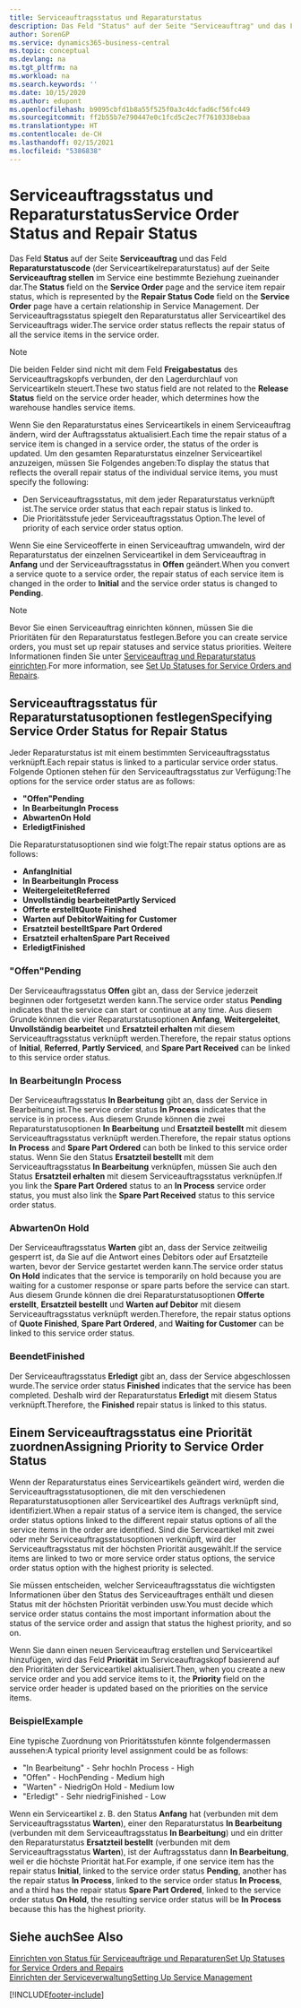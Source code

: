 ```yaml
---
title: Serviceauftragsstatus und Reparaturstatus
description: Das Feld "Status" auf der Seite "Serviceauftrag" und das Feld "Reparaturstatuscode" (der Serviceartikelreparaturstatus) auf der Seite "Serviceauftrag stellen" im Service eine bestimmte Beziehung zueinander dar. Der Serviceauftragsstatus spiegelt den Reparaturstatus aller Serviceartikel des Serviceauftrags wider.
author: SorenGP
ms.service: dynamics365-business-central
ms.topic: conceptual
ms.devlang: na
ms.tgt_pltfrm: na
ms.workload: na
ms.search.keywords: ''
ms.date: 10/15/2020
ms.author: edupont
ms.openlocfilehash: b9095cbfd1b8a55f525f0a3c4dcfad6cf56fc449
ms.sourcegitcommit: ff2b55b7e790447e0c1fcd5c2ec7f7610338ebaa
ms.translationtype: HT
ms.contentlocale: de-CH
ms.lasthandoff: 02/15/2021
ms.locfileid: "5386838"
---
```

# <a name="service-order-status-and-repair-status"></a><span data-ttu-id="8095a-104">Serviceauftragsstatus und Reparaturstatus</span><span class="sxs-lookup"><span data-stu-id="8095a-104">Service Order Status and Repair Status</span></span>

<span data-ttu-id="8095a-105">Das Feld **Status** auf der Seite **Serviceauftrag** und das Feld **Reparaturstatuscode** (der Serviceartikelreparaturstatus) auf der Seite **Serviceauftrag stellen** im Service eine bestimmte Beziehung zueinander dar.</span><span class="sxs-lookup"><span data-stu-id="8095a-105">The **Status** field on the **Service Order** page and the service item repair status, which is represented by the **Repair Status Code** field on the **Service Order** page have a certain relationship in Service Management.</span></span> <span data-ttu-id="8095a-106">Der Serviceauftragsstatus spiegelt den Reparaturstatus aller Serviceartikel des Serviceauftrags wider.</span><span class="sxs-lookup"><span data-stu-id="8095a-106">The service order status reflects the repair status of all the service items in the service order.</span></span>  

> [!NOTE]  
> <span data-ttu-id="8095a-107">Die beiden Felder sind nicht mit dem Feld **Freigabestatus** des Serviceauftragskopfs verbunden, der den Lagerdurchlauf von Serviceartikeln steuert.</span><span class="sxs-lookup"><span data-stu-id="8095a-107">These two status field are not related to the **Release Status** field on the service order header, which determines how the warehouse handles service items.</span></span>  

<span data-ttu-id="8095a-108">Wenn Sie den Reparaturstatus eines Serviceartikels in einem Serviceauftrag ändern, wird der Auftragsstatus aktualisiert.</span><span class="sxs-lookup"><span data-stu-id="8095a-108">Each time the repair status of a service item is changed in a service order, the status of the order is updated.</span></span> <span data-ttu-id="8095a-109">Um den gesamten Reparaturstatus einzelner Serviceartikel anzuzeigen, müssen Sie Folgendes angeben:</span><span class="sxs-lookup"><span data-stu-id="8095a-109">To display the status that reflects the overall repair status of the individual service items, you must specify the following:</span></span>  

* <span data-ttu-id="8095a-110">Den Serviceauftragsstatus, mit dem jeder Reparaturstatus verknüpft ist.</span><span class="sxs-lookup"><span data-stu-id="8095a-110">The service order status that each repair status is linked to.</span></span>  
* <span data-ttu-id="8095a-111">Die Prioritätsstufe jeder Serviceauftragsstatus Option.</span><span class="sxs-lookup"><span data-stu-id="8095a-111">The level of priority of each service order status option.</span></span>  

<span data-ttu-id="8095a-112">Wenn Sie eine Serviceofferte in einen Serviceauftrag umwandeln, wird der Reparaturstatus der einzelnen Serviceartikel in dem Serviceauftrag in **Anfang** und der Serviceauftragsstatus in **Offen** geändert.</span><span class="sxs-lookup"><span data-stu-id="8095a-112">When you convert a service quote to a service order, the repair status of each service item is changed in the order to **Initial** and the service order status is changed to **Pending**.</span></span>  

> [!NOTE]
> <span data-ttu-id="8095a-113">Bevor Sie einen Serviceauftrag einrichten können, müssen Sie die Prioritäten für den Reparaturstatus festlegen.</span><span class="sxs-lookup"><span data-stu-id="8095a-113">Before you can create service orders, you must set up repair statuses and service status priorities.</span></span> <span data-ttu-id="8095a-114">Weitere Informationen finden Sie unter [Serviceauftrag und Reparaturstatus einrichten](service-order-repair-status.md).</span><span class="sxs-lookup"><span data-stu-id="8095a-114">For more information, see [Set Up Statuses for Service Orders and Repairs](service-order-repair-status.md).</span></span>

## <a name="specifying-service-order-status-for-repair-status"></a><span data-ttu-id="8095a-115">Serviceauftragsstatus für Reparaturstatusoptionen festlegen</span><span class="sxs-lookup"><span data-stu-id="8095a-115">Specifying Service Order Status for Repair Status</span></span>

<span data-ttu-id="8095a-116">Jeder Reparaturstatus ist mit einem bestimmten Serviceauftragsstatus verknüpft.</span><span class="sxs-lookup"><span data-stu-id="8095a-116">Each repair status is linked to a particular service order status.</span></span> <span data-ttu-id="8095a-117">Folgende Optionen stehen für den Serviceauftragsstatus zur Verfügung:</span><span class="sxs-lookup"><span data-stu-id="8095a-117">The options for the service order status are as follows:</span></span>

* <span data-ttu-id="8095a-118">**"Offen"**</span><span class="sxs-lookup"><span data-stu-id="8095a-118">**Pending**</span></span>
* <span data-ttu-id="8095a-119">**In Bearbeitung**</span><span class="sxs-lookup"><span data-stu-id="8095a-119">**In Process**</span></span>
* <span data-ttu-id="8095a-120">**Abwarten**</span><span class="sxs-lookup"><span data-stu-id="8095a-120">**On Hold**</span></span>
* <span data-ttu-id="8095a-121">**Erledigt**</span><span class="sxs-lookup"><span data-stu-id="8095a-121">**Finished**</span></span>

<span data-ttu-id="8095a-122">Die Reparaturstatusoptionen sind wie folgt:</span><span class="sxs-lookup"><span data-stu-id="8095a-122">The repair status options are as follows:</span></span>

* <span data-ttu-id="8095a-123">**Anfang**</span><span class="sxs-lookup"><span data-stu-id="8095a-123">**Initial**</span></span>
* <span data-ttu-id="8095a-124">**In Bearbeitung**</span><span class="sxs-lookup"><span data-stu-id="8095a-124">**In Process**</span></span>
* <span data-ttu-id="8095a-125">**Weitergeleitet**</span><span class="sxs-lookup"><span data-stu-id="8095a-125">**Referred**</span></span>
* <span data-ttu-id="8095a-126">**Unvollständig bearbeitet**</span><span class="sxs-lookup"><span data-stu-id="8095a-126">**Partly Serviced**</span></span>
* <span data-ttu-id="8095a-127">**Offerte erstellt**</span><span class="sxs-lookup"><span data-stu-id="8095a-127">**Quote Finished**</span></span>
* <span data-ttu-id="8095a-128">**Warten auf Debitor**</span><span class="sxs-lookup"><span data-stu-id="8095a-128">**Waiting for Customer**</span></span>
* <span data-ttu-id="8095a-129">**Ersatzteil bestellt**</span><span class="sxs-lookup"><span data-stu-id="8095a-129">**Spare Part Ordered**</span></span>
* <span data-ttu-id="8095a-130">**Ersatzteil erhalten**</span><span class="sxs-lookup"><span data-stu-id="8095a-130">**Spare Part Received**</span></span>
* <span data-ttu-id="8095a-131">**Erledigt**</span><span class="sxs-lookup"><span data-stu-id="8095a-131">**Finished**</span></span>  

### <a name="pending"></a><span data-ttu-id="8095a-132">"Offen"</span><span class="sxs-lookup"><span data-stu-id="8095a-132">Pending</span></span>

<span data-ttu-id="8095a-133">Der Serviceauftragsstatus **Offen** gibt an, dass der Service jederzeit beginnen oder fortgesetzt werden kann.</span><span class="sxs-lookup"><span data-stu-id="8095a-133">The service order status **Pending** indicates that the service can start or continue at any time.</span></span> <span data-ttu-id="8095a-134">Aus diesem Grunde können die vier Reparaturstatusoptionen **Anfang**, **Weitergeleitet**, **Unvollständig bearbeitet** und **Ersatzteil erhalten** mit diesem Serviceauftragsstatus verknüpft werden.</span><span class="sxs-lookup"><span data-stu-id="8095a-134">Therefore, the repair status options of **Initial**, **Referred**, **Partly Serviced**, and **Spare Part Received** can be linked to this service order status.</span></span>  

### <a name="in-process"></a><span data-ttu-id="8095a-135">In Bearbeitung</span><span class="sxs-lookup"><span data-stu-id="8095a-135">In Process</span></span>

<span data-ttu-id="8095a-136">Der Serviceauftragsstatus **In Bearbeitung** gibt an, dass der Service in Bearbeitung ist.</span><span class="sxs-lookup"><span data-stu-id="8095a-136">The service order status **In Process** indicates that the service is in process.</span></span> <span data-ttu-id="8095a-137">Aus diesem Grunde können die zwei Reparaturstatusoptionen **In Bearbeitung** und **Ersatzteil bestellt** mit diesem Serviceauftragsstatus verknüpft werden.</span><span class="sxs-lookup"><span data-stu-id="8095a-137">Therefore, the repair status options **In Process** and **Spare Part Ordered** can both be linked to this service order status.</span></span> <span data-ttu-id="8095a-138">Wenn Sie den Status **Ersatzteil bestellt** mit dem Serviceauftragsstatus **In Bearbeitung** verknüpfen, müssen Sie auch den Status **Ersatzteil erhalten** mit diesem Serviceauftragsstatus verknüpfen.</span><span class="sxs-lookup"><span data-stu-id="8095a-138">If you link the **Spare Part Ordered** status to an **In Process** service order status, you must also link the **Spare Part Received** status to this service order status.</span></span>  

### <a name="on-hold"></a><span data-ttu-id="8095a-139">Abwarten</span><span class="sxs-lookup"><span data-stu-id="8095a-139">On Hold</span></span>

<span data-ttu-id="8095a-140">Der Serviceauftragsstatus **Warten** gibt an, dass der Service zeitweilig gesperrt ist, da Sie auf die Antwort eines Debitors oder auf Ersatzteile warten, bevor der Service gestartet werden kann.</span><span class="sxs-lookup"><span data-stu-id="8095a-140">The service order status **On Hold** indicates that the service is temporarily on hold because you are waiting for a customer response or spare parts before the service can start.</span></span> <span data-ttu-id="8095a-141">Aus diesem Grunde können die drei Reparaturstatusoptionen **Offerte erstellt**, **Ersatzteil bestellt** und **Warten auf Debitor** mit diesem Serviceauftragsstatus verknüpft werden.</span><span class="sxs-lookup"><span data-stu-id="8095a-141">Therefore, the repair status options of **Quote Finished**, **Spare Part Ordered**, and **Waiting for Customer** can be linked to this service order status.</span></span>  

### <a name="finished"></a><span data-ttu-id="8095a-142">Beendet</span><span class="sxs-lookup"><span data-stu-id="8095a-142">Finished</span></span>

<span data-ttu-id="8095a-143">Der Serviceauftragsstatus **Erledigt** gibt an, dass der Service abgeschlossen wurde.</span><span class="sxs-lookup"><span data-stu-id="8095a-143">The service order status **Finished** indicates that the service has been completed.</span></span> <span data-ttu-id="8095a-144">Deshalb wird der Reparaturstatus **Erledigt** mit diesem Status verknüpft.</span><span class="sxs-lookup"><span data-stu-id="8095a-144">Therefore, the **Finished** repair status is linked to this status.</span></span>  

## <a name="assigning-priority-to-service-order-status"></a><span data-ttu-id="8095a-145">Einem Serviceauftragsstatus eine Priorität zuordnen</span><span class="sxs-lookup"><span data-stu-id="8095a-145">Assigning Priority to Service Order Status</span></span>

<span data-ttu-id="8095a-146">Wenn der Reparaturstatus eines Serviceartikels geändert wird, werden die Serviceauftragsstatusoptionen, die mit den verschiedenen Reparaturstatusoptionen aller Serviceartikel des Auftrags verknüpft sind, identifiziert.</span><span class="sxs-lookup"><span data-stu-id="8095a-146">When a repair status of a service item is changed, the service order status options linked to the different repair status options of all the service items in the order are identified.</span></span> <span data-ttu-id="8095a-147">Sind die Serviceartikel mit zwei oder mehr Serviceauftragsstatusoptionen verknüpft, wird der Serviceauftragsstatus mit der höchsten Priorität ausgewählt.</span><span class="sxs-lookup"><span data-stu-id="8095a-147">If the service items are linked to two or more service order status options, the service order status option with the highest priority is selected.</span></span>  

<span data-ttu-id="8095a-148">Sie müssen entscheiden, welcher Serviceauftragsstatus die wichtigsten Informationen über den Status des Serviceauftrages enthält und diesen Status mit der höchsten Priorität verbinden usw.</span><span class="sxs-lookup"><span data-stu-id="8095a-148">You must decide which service order status contains the most important information about the status of the service order and assign that status the highest priority, and so on.</span></span>  

<span data-ttu-id="8095a-149">Wenn Sie dann einen neuen Serviceauftrag erstellen und Serviceartikel hinzufügen, wird das Feld **Priorität** im Serviceauftragskopf basierend auf den Prioritäten der Serviceartikel aktualisiert.</span><span class="sxs-lookup"><span data-stu-id="8095a-149">Then, when you create a new service order and you add service items to it, the **Priority** field on the service order header is updated based on the priorities on the service items.</span></span>  

### <a name="example"></a><span data-ttu-id="8095a-150">Beispiel</span><span class="sxs-lookup"><span data-stu-id="8095a-150">Example</span></span>

<span data-ttu-id="8095a-151">Eine typische Zuordnung von Prioritätsstufen könnte folgendermassen aussehen:</span><span class="sxs-lookup"><span data-stu-id="8095a-151">A typical priority level assignment could be as follows:</span></span>  

* <span data-ttu-id="8095a-152">"In Bearbeitung" - Sehr hoch</span><span class="sxs-lookup"><span data-stu-id="8095a-152">In Process - High</span></span>  
* <span data-ttu-id="8095a-153">"Offen" - Hoch</span><span class="sxs-lookup"><span data-stu-id="8095a-153">Pending - Medium high</span></span>  
* <span data-ttu-id="8095a-154">"Warten" - Niedrig</span><span class="sxs-lookup"><span data-stu-id="8095a-154">On Hold - Medium low</span></span>  
* <span data-ttu-id="8095a-155">"Erledigt" - Sehr niedrig</span><span class="sxs-lookup"><span data-stu-id="8095a-155">Finished - Low</span></span>  

<span data-ttu-id="8095a-156">Wenn ein Serviceartikel z. B. den Status **Anfang** hat (verbunden mit dem Serviceauftragsstatus **Warten**), einer den Reparaturstatus **In Bearbeitung** (verbunden mit dem Serviceauftragsstatus **In Bearbeitung**) und ein dritter den Reparaturstatus **Ersatzteil bestellt** (verbunden mit dem Serviceauftragsstatus **Warten**), ist der Auftragsstatus dann **In Bearbeitung**, weil er die höchste Priorität hat.</span><span class="sxs-lookup"><span data-stu-id="8095a-156">For example, if one service item has the repair status **Initial**, linked to the service order status **Pending**, another has the repair status **In Process**, linked to the service order status **In Process**, and a third has the repair status **Spare Part Ordered**, linked to the service order status **On Hold**, the resulting service order status will be **In Process** because this has the highest priority.</span></span>  

## <a name="see-also"></a><span data-ttu-id="8095a-157">Siehe auch</span><span class="sxs-lookup"><span data-stu-id="8095a-157">See Also</span></span>

[<span data-ttu-id="8095a-158">Einrichten von Status für Serviceaufträge und Reparaturen</span><span class="sxs-lookup"><span data-stu-id="8095a-158">Set Up Statuses for Service Orders and Repairs</span></span>](service-order-repair-status.md)  
[<span data-ttu-id="8095a-159">Einrichten der Serviceverwaltung</span><span class="sxs-lookup"><span data-stu-id="8095a-159">Setting Up Service Management</span></span>](service-setup-service.md)  


[!INCLUDE[footer-include](includes/footer-banner.md)]